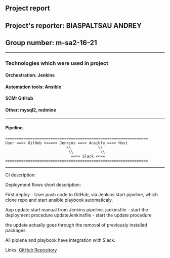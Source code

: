 ## Project report
## Project's reporter: BIASPALTSAU ANDREY
## Group number: m-sa2-16-21
---
### Technologies which were used in project

#### Orchestration: Jenkins
#### Automation tools: Ansible
#### SCM: GitHub
#### Other: mysql2, redmine

---
#### Pipeline. 
```
===============================================================
User ==>> GitHub <<==>> Jenkins ==>> Ansible ==>> Host
                           \\            \\        
                            \\            \\           
                             ==>> Slack <<==         
===============================================================                                     
```

---
CI description: 

Deployment flows short description:

First deploy - User push code to GitHub, via Jenkins start pipeline, which clone repo and start ansible playbook automaticaly.

App update start manual from Jenkins pipeline. 
jankinsfile - start the deployment procedure
updateJenkinsfile - start the update procedure

the update actually goes through the removal of previously installed packages


All piplene and playbook have integration with Slack.

Links:
[GitHub Repository](https://github.com/MsWik/project)